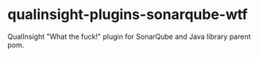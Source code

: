 # qualinsight-plugins-sonarqube-wtf
QualInsight "What the fuck!" plugin for SonarQube and Java library parent pom.
